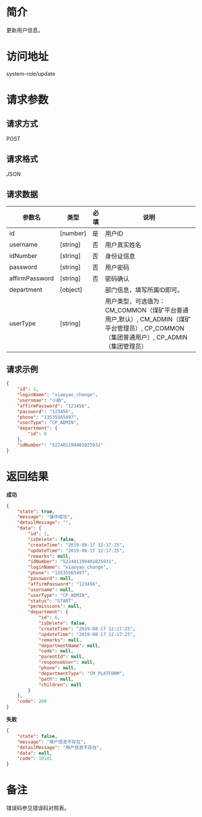 # 简介
更新用户信息。

# 访问地址
system-role/update

# 请求参数

## 请求方式
POST

## 请求格式
JSON

## 请求数据
|参数名|类型|必填|说明|
|-|-|-|-|
|id|[number]|是|用户ID|
|username|[string]|否|用户真实姓名|
|idNumber|[string]|否|身份证信息|
|password|[string]|否|用户密码|
|affirmPassword|[string]|否|密码确认|
|department|[object]||部门信息，填写所属ID即可。|
|userType|[string]||用户类型，可选值为：CM_COMMON（煤矿平台普通用户,默认）, CM_ADMIN（煤矿平台管理员）, CP_COMMON（集团普通用户）, CP_ADMIN（集团管理员）|
## 请求示例
```json
{
	"id": 1,
    "loginName": "xiaoyao_change",
    "usernmae": "小姚",
    "affirmPassword": "123456",
    "password": "123456",
    "phone": "13535565497",
    "userType": "CP_ADMIN",
    "department": {
        "id": 6
    },
    "idNumber": "522401199401025931"
}
```

# 返回结果
**成功**
```json
{
    "state": true,
    "message": "操作成功",
    "detailMessage": "",
    "data": {
        "id": 1,
        "isDelete": false,
        "createTime": "2019-08-17 12:17:25",
        "updateTime": "2019-08-17 12:17:25",
        "remarks": null,
        "idNumber": "522401199401025931",
        "loginName": "xiaoyao_change",
        "phone": "13535565497",
        "password": null,
        "affirmPassword": "123456",
        "username": null,
        "userType": "CP_ADMIN",
        "status": "START",
        "permissions": null,
        "department": {
            "id": 6,
            "isDelete": false,
            "createTime": "2019-08-17 12:17:25",
            "updateTime": "2019-08-17 12:17:25",
            "remarks": null,
            "departmentName": null,
            "code": null,
            "parentId": null,
            "responseUser": null,
            "phone": null,
            "departmentType": "CM_PLATFORM",
            "path": null,
            "children": null
        }
    },
    "code": 200
}
```

**失败**
```json
{
    "state": false,
    "message": "用户信息不存在",
    "detailMessage": "用户信息不存在",
    "data": null,
    "code": 10101
}
```

# 备注
错误码参见错误码对照表。